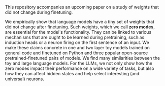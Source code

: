 This repository accompanies an upcoming paper on a study of weights that did not change during finetuning. 

We empirically show that language models have a tiny set of weights that did not change after finetuning. Such weights, which we call __zero modes__, are essential for the model's functionality. They can be linked to various mechanisms that are ought to be learned during pretraining, such as induction heads or a neuron firing on the first sentence of an input. We make these claims concrete in one and two layer toy models trained on general code and finetuned on Python and three popular open-source pretrained-finetuned pairs of models. We find many similarities between the toy and large language models. For the LLMs, we not only show how the zero modes impact their performance on a wide variety of tasks, but also how they can affect hidden states and help select interesting (and universal) neurons.
